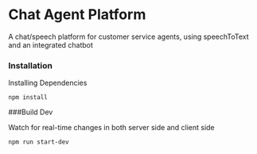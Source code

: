 # Chat Agent Platform
 A chat/speech platform for customer service agents, using speechToText and an integrated chatbot

### Installation

Installing Dependencies

```shell
npm install
```

###Build Dev

Watch for real-time changes in both server side and client side

```shell
npm run start-dev
```
